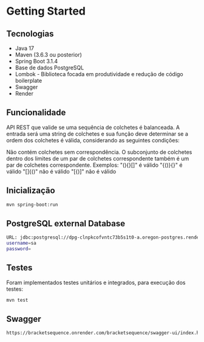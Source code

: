 # Getting Started

## Tecnologias
- Java 17
- Maven (3.6.3 ou posterior)
- Spring Boot 3.1.4
- Base de dados PostgreSQL
- Lombok - Biblioteca focada em produtividade e redução de código boilerplate
- Swagger
- Render

## Funcionalidade
API REST que valide se uma sequência de colchetes é balanceada. A
entrada será uma string de colchetes e sua função deve determinar se a ordem dos
colchetes é válida, considerando as seguintes condições:

Não contém colchetes sem correspondência.
O subconjunto de colchetes dentro dos limites de um par de colchetes correspondente
também é um par de colchetes correspondente.
Exemplos:
"(){}[]" é válido
"{()}{}" é válido
"[]{()" não é válido
"[{)]" não é válido

## Inicialização
```sh
mvn spring-boot:run
```

## PostgreSQL external Database
```sh
URL: jdbc:postgresql://dpg-clnpkcofvntc73b5s1t0-a.oregon-postgres.render.com/testdb_01a3
username=sa
password=
```

## Testes
Foram implementados testes unitários e integrados, para execução dos testes:
```sh
mvn test
```

## Swagger
```sh
https://bracketsequence.onrender.com/bracketsequence/swagger-ui/index.html
```